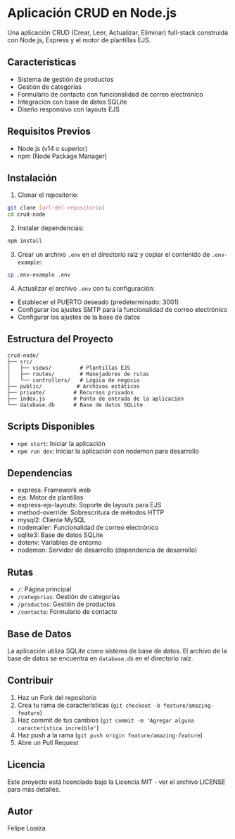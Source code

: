 # Aplicación CRUD en Node.js

Una aplicación CRUD (Crear, Leer, Actualizar, Eliminar) full-stack construida con Node.js, Express y el motor de plantillas EJS.

## Características

- Sistema de gestión de productos
- Gestión de categorías
- Formulario de contacto con funcionalidad de correo electrónico
- Integración con base de datos SQLite
- Diseño responsivo con layouts EJS

## Requisitos Previos

- Node.js (v14 o superior)
- npm (Node Package Manager)

## Instalación

1. Clonar el repositorio:
```bash
git clone [url-del-repositorio]
cd crud-node
```

2. Instalar dependencias:
```bash
npm install
```

3. Crear un archivo `.env` en el directorio raíz y copiar el contenido de `.env-example`:
```bash
cp .env-example .env
```

4. Actualizar el archivo `.env` con tu configuración:
- Establecer el PUERTO deseado (predeterminado: 3001)
- Configurar los ajustes SMTP para la funcionalidad de correo electrónico
- Configurar los ajustes de la base de datos

## Estructura del Proyecto

```
crud-node/
├── src/
│   ├── views/         # Plantillas EJS
│   ├── routes/        # Manejadores de rutas
│   └── controllers/   # Lógica de negocio
├── public/           # Archivos estáticos
├── private/         # Recursos privados
├── index.js         # Punto de entrada de la aplicación
└── database.db      # Base de datos SQLite
```

## Scripts Disponibles

- `npm start`: Iniciar la aplicación
- `npm run dev`: Iniciar la aplicación con nodemon para desarrollo

## Dependencias

- express: Framework web
- ejs: Motor de plantillas
- express-ejs-layouts: Soporte de layouts para EJS
- method-override: Sobrescritura de métodos HTTP
- mysql2: Cliente MySQL
- nodemailer: Funcionalidad de correo electrónico
- sqlite3: Base de datos SQLite
- dotenv: Variables de entorno
- nodemon: Servidor de desarrollo (dependencia de desarrollo)

## Rutas

- `/`: Página principal
- `/categorias`: Gestión de categorías
- `/productos`: Gestión de productos
- `/contacto`: Formulario de contacto

## Base de Datos

La aplicación utiliza SQLite como sistema de base de datos. El archivo de la base de datos se encuentra en `database.db` en el directorio raíz.

## Contribuir

1. Haz un Fork del repositorio
2. Crea tu rama de características (`git checkout -b feature/amazing-feature`)
3. Haz commit de tus cambios (`git commit -m 'Agregar alguna característica increíble'`)
4. Haz push a la rama (`git push origin feature/amazing-feature`)
5. Abre un Pull Request

## Licencia

Este proyecto está licenciado bajo la Licencia MIT - ver el archivo LICENSE para más detalles.

## Autor

Felipe Loaiza

